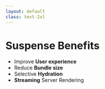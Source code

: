 ```yaml
---
layout: default
class: text-2xl
---
```


# Suspense **Benefits**

- Improve **User experience**
- Reduce **Bundle size**
- Selective **Hydration**
- **Streaming** Server Rendering
